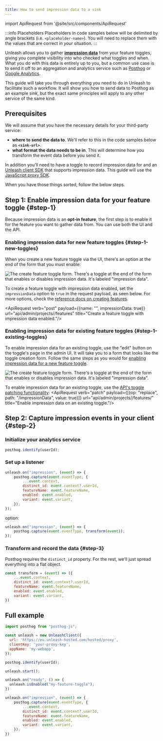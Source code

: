 ```yaml
---
title: How to send impression data to a sink
---
```

import ApiRequest from '@site/src/components/ApiRequest'

:::info Placeholders
Placeholders in code samples below will be delimited by angle brackets (i.e. `<placeholder-name>`). You will need to replace them with the values that are correct in _your_ situation.
:::

Unleash allows you to gather [**impression data**](../advanced/impression-data.md) from your feature toggles, giving you complete visibility into who checked what toggles and when. What you do with this data is entirely up to you, but a common use case is to send it off to an aggregation and analytics service such as [Posthog](https://posthog.com/) or [Google Analytics](https://analytics.google.com/).

This guide will take you through everything you need to do in Unleash to facilitate such a workflow. It will show you how to send data to Posthog as an example sink, but the exact same principles will apply to any other service of the same kind.


## Prerequisites

We will assume that you have the necessary details for your third-party service:

- **where to send the data to**. We'll refer to this in the code samples below as **`<sink-url>`**.
- **what format the data needs to be in**. This will determine how you transform the event data before you send it.

In addition you'll need to have a toggle to record impression data for and an [Unleash client SDK](../sdks/index.md) that supports impression data. This guide will use the [JavaScript proxy SDK](../sdks/proxy-javascript.md).

When you have those things sorted, follow the below steps.

## Step 1: Enable impression data for your feature toggle {#step-1}

Because impression data is an **opt-in feature**, the first step is to enable it for the feature you want to gather data from. You can use both the UI and the API.

### Enabling impression data for new feature toggles {#step-1-new-toggles}

When you create a new feature toggle via the UI, there's an option at the end of the form that you must enable:

![The create feature toggle form. There's a toggle at the end of the form that enables or disables impression data. It's labeled "impression data".](/img/enable-impression-data.png)

To create a feature toggle with impression data enabled, set the `impressionData` option to `true` in the request payload, as seen below. For more options, check the [reference docs on creating features](../api/admin/feature-toggles-api-v2.md#create-toggle).

<ApiRequest verb="post" payload={{name: "<feature-toggle-name>", impressionData: true}} url="api/admin/projects/<project-id>/features" title="Create a feature toggle with impression data enabled."/>

### Enabling impression data for existing feature toggles {#step-1-existing-toggles}

To enable impression data for an existing toggle, use the "edit" button on the toggle's page in the admin UI. It will take you to a form that looks like the toggle creation form. Follow the same steps as you would for [enabling impression data for a new feature toggle](#step-1-new-toggles).

![The create feature toggle form. There's a toggle at the end of the form that enables or disables impression data. It's labeled "impression data".](/img/enable-impression-data-existing-toggle.png)

To enable impression data for an existing toggle, use the [API's toggle patching functionality](../api/admin/feature-toggles-api-v2.md#patch-toggle):
<ApiRequest verb="patch" payload={[{op: "replace", path: "/impressionData", value: true}]} url="api/admin/projects/<project-id>/features/<feature-toggle-name>" title="Enable impression data on an existing toggle."/>


## Step 2: Capture impression events in your client {#step-2}

### Initialize your analytics service

``` js
posthog.identify(userId);
```

### Set up a listener

``` js
unleash.on("impression", (event) => {
    posthog.capture(event.eventType, {
        ...event.context,
        distinct_id: event.context?.userId,
        featureName: event.featureName,
        enabled: event.enabled,
        variant: event.variant,
    });
});
```

option:


``` js
unleash.on("impression", (event) => {
    posthog.capture(event.eventType, transform(event));
});
```

### Transform and record the data {#step-3}

Posthog requires the `distinct_id` property. For the rest, we'll just spread everything into a flat object.

``` js
const transform = (event) => ({
    ...event.context,
    distinct_id: event.context?.userId,
    featureName: event.featureName,
    enabled: event.enabled,
    variant: event.variant,
})
```

## Full example

```js
import posthog from "posthog-js";

const unleash = new UnleashClient({
  url: 'https://eu.unleash-hosted.com/hosted/proxy',
  clientKey: 'your-proxy-key',
  appName: 'my-webapp',
});

posthog.identify(userId);

unleash.start();

unleash.on("ready", () => {
  unleash.isEnabled("my-feature-toggle");
})

unleash.on("impression", (event) => {
    posthog.capture(event.eventType, {
        ...event.context,
        distinct_id: event.context?.userId,
        featureName: event.featureName,
        enabled: event.enabled,
        variant: event.variant,
    });
})
```
